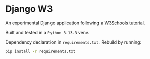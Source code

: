 # Django W3

An experimental Django application following a
[W3Schools tutorial](https://www.w3schools.com/django/index.php).

Built and tested in a `Python 3.13.3` venv.

Dependency declaration in `requirements.txt`. Rebuild by running:

```bash
pip install -r requirements.txt
```
